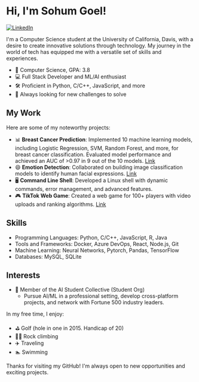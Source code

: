 <!-- Title -->
# Hi, I'm Sohum Goel!
[![LinkedIn](https://img.shields.io/badge/LinkedIn-Connect-blue)](https://linkedin.com/in/sohumgoel/)
<!-- [![Portfolio](https://img.shields.io/badge/Portfolio-Explore-brightgreen)](https://yourportfolio.com) -->

<!-- Introduction -->
I'm a Computer Science student at the University of California, Davis, with a desire to create innovative solutions through technology. My journey in the world of tech has equipped me with a versatile set of skills and experiences.

<!-- About Me -->
- 🔬 Computer Science, GPA: 3.8
- 💻 Full Stack Developer and ML/AI enthusiast
- 🛠️ Proficient in Python, C/C++, JavaScript, and more
- 🚀 Always looking for new challenges to solve

<!-- My Work -->
## My Work
Here are some of my noteworthy projects:
- 📊 **Breast Cancer Prediction**: Implemented 10 machine learning models, including Logistic Regression, SVM, Random Forest, and more, for breast cancer classification. Evaluated model performance and achieved an AUC of >0.97 in 9 out of the 10 models. [Link](https://github.com/SohumGoel/Predicting-Breast-Cancer-10Models)
- 😄 **Emotion Detection**: Collaborated on building image classification models to identify human facial expressions. [Link](https://github.com/grishaab/EmotionDetectorCNN)
- 🖥 **Command Line Shell**: Developed a Linux shell with dynamic commands, error management, and advanced features.
- 🎮 **TikTok Web Game**: Created a web game for 100+ players with video uploads and ranking algorithms. [Link]()

<!-- Skills -->
## Skills
- Programming Languages: Python, C/C++, JavaScript, R, Java
- Tools and Frameworks: Docker, Azure DevOps, React, Node.js, Git
- Machine Learning: Neural Networks, Pytorch, Pandas, TensorFlow
- Databases: MySQL, SQLite

<!-- Get in Touch 
## Get in Touch
Let's connect and collaborate:

- [LinkedIn](https://www.linkedin.com/in/yourlinkedin)
- [Email](mailto:sohgoel@ucdavis.edu)
<!-- - [Portfolio](https://yourportfolio.com) -->

<!-- Interests -->
## Interests
- 🧠 Member of the AI Student Collective (Student Org)
    - Pursue AI/ML in a professional setting, develop cross-platform projects, and network with Fortune 500 industry leaders.
 

In my free time, I enjoy:
- ⛳ Golf (hole in one in 2015. Handicap of 20)
- 🧗‍♂️ Rock climbing
- ✈️ Traveling
- 🏊 Swimming

Thanks for visiting my GitHub! I'm always open to new opportunities and exciting projects.
